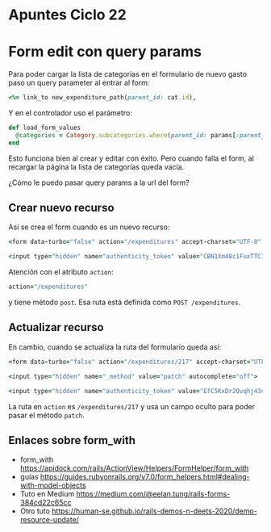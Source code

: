 # Apuntes Ciclo 22

# Form edit con query params

Para poder cargar la lista de categorías en el formulario de nuevo gasto paso un query parameter al entrar al form:
```ruby
<%= link_to new_expenditure_path(parent_id: cat.id),
```

Y en el controlador uso el parámetro:
```ruby
def load_form_values
  @categories = Category.subcategories.where(parent_id: params[:parent_id])
end
```

Esto funciona bien al crear y editar con éxito. Pero cuando falla el form, al recargar la página la lista de categorías queda vacía.

¿Cómo le puedo pasar query params a la url del form?

## Crear nuevo recurso

Así se crea el form cuando es un nuevo recurso:
```ruby
<form data-turbo="false" action="/expenditures" accept-charset="UTF-8" method="post">

<input type="hidden" name="authenticity_token" value="CBN1Xm48c1FuxTTC1SiWoXsvmFLxsns4PY1Y4BRWfbBsN4IjDyJXBiqnH-r1mwY34svdvbuLPwS8QewhE8Q-Mg" autocomplete="off">
```

Atención con el atributo `action`:
```ruby
action="/expenditures"
```

y tiene método `post`. Esa ruta está definida como `POST /expenditures`.

## Actualizar recurso

En cambio, cuando se actualiza la ruta del formulario queda así:
```ruby
<form data-turbo="false" action="/expenditures/217" accept-charset="UTF-8" method="post">

<input type="hidden" name="_method" value="patch" autocomplete="off">

<input type="hidden" name="authenticity_token" value="EfC5KxDr2Qvqhj43cep7uCGinDlXZG6iqOUQMzIpdqk6kzYR7o3i3p74j7oVfQlVp1hFmUL6RokXAUHF36YdKA" autocomplete="off">
```

La ruta en `action` es `/expenditures/217` y usa un campo oculto para poder pasar el método `patch`.

## Enlaces sobre form_with

- form_with https://apidock.com/rails/ActionView/Helpers/FormHelper/form_with
- guías https://guides.rubyonrails.org/v7.0/form_helpers.html#dealing-with-model-objects
- Tuto en Medium https://medium.com/@eelan.tung/rails-forms-384cd22c65cc
- Otro tuto https://human-se.github.io/rails-demos-n-deets-2020/demo-resource-update/